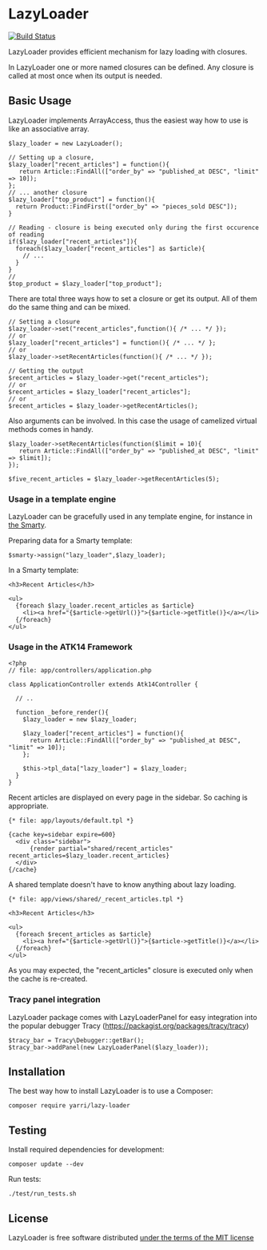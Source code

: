 LazyLoader
==========

[![Build Status](https://travis-ci.com/yarri/LazyLoader.svg?branch=master)](https://travis-ci.com/yarri/LazyLoader)

LazyLoader provides efficient mechanism for lazy loading with closures.

In LazyLoader one or more named closures can be defined. Any  closure is called at most once when its output is needed.

Basic Usage
-----------

LazyLoader implements ArrayAccess, thus the easiest way how to use is like an associative array.

    $lazy_loader = new LazyLoader();

    // Setting up a closure,
    $lazy_loader["recent_articles"] = function(){
       return Article::FindAll(["order_by" => "published_at DESC", "limit" => 10]);
    };
    // ... another closure
    $lazy_loader["top_product"] = function(){
      return Product::FindFirst(["order_by" => "pieces_sold DESC"]);
    }

    // Reading - closure is being executed only during the first occurence of reading
    if($lazy_loader["recent_articles"]){
      foreach($lazy_loader["recent_articles"] as $article){
        // ...
      }
    }
    //
    $top_product = $lazy_loader["top_product"];

There are total three ways how to set a closure or get its output. All of them do the same thing and can be mixed.

    // Setting a closure
    $lazy_loader->set("recent_articles",function(){ /* ... */ });
    // or
    $lazy_loader["recent_articles"] = function(){ /* ... */ };
    // or
    $lazy_loader->setRecentArticles(function(){ /* ... */ });

    // Getting the output
    $recent_articles = $lazy_loader->get("recent_articles");
    // or
    $recent_articles = $lazy_loader["recent_articles"];
    // or
    $recent_articles = $lazy_loader->getRecentArticles();

Also arguments can be involved. In this case the usage of camelized virtual methods comes in handy.

    $lazy_loader->setRecentArticles(function($limit = 10){
       return Article::FindAll(["order_by" => "published_at DESC", "limit" => $limit]);
    });

    $five_recent_articles = $lazy_loader->getRecentArticles(5);

### Usage in a template engine

LazyLoader can be gracefully used in any template engine, for instance in [the Smarty](http://www.smarty.net/).

Preparing data for a Smarty template:

    $smarty->assign("lazy_loader",$lazy_loader);

In a Smarty template:

    <h3>Recent Articles</h3>

    <ul>
      {foreach $lazy_loader.recent_articles as $article}
        <li><a href="{$article->getUrl()}">{$article->getTitle()}</a></li>
      {/foreach}
    </ul>

### Usage in the ATK14 Framework
  
    <?php
    // file: app/controllers/application.php

    class ApplicationController extends Atk14Controller {

      // ..

      function _before_render(){
        $lazy_loader = new $lazy_loader;

        $lazy_loader["recent_articles"] = function(){
          return Article::FindAll(["order_by" => "published_at DESC", "limit" => 10]);
        };

        $this->tpl_data["lazy_loader"] = $lazy_loader;
      }
    }

Recent articles are displayed on every page in the sidebar. So caching is appropriate.

    {* file: app/layouts/default.tpl *}

    {cache key=sidebar expire=600}
      <div class="sidebar">
          {render partial="shared/recent_articles" recent_articles=$lazy_loader.recent_articles}
      </div>
    {/cache}

A shared template doesn't have to know anything about lazy loading.

    {* file: app/views/shared/_recent_articles.tpl *}

    <h3>Recent Articles</h3>

    <ul>
      {foreach $recent_articles as $article}
        <li><a href="{$article->getUrl()}">{$article->getTitle()}</a></li>
      {/foreach}
    </ul>

As you may expected, the "recent_articles" closure is executed only when the cache is re-created.

### Tracy panel integration

LazyLoader package comes with LazyLoaderPanel for easy integration into the popular debugger Tracy (https://packagist.org/packages/tracy/tracy)

    $tracy_bar = Tracy\Debugger::getBar();
    $tracy_bar->addPanel(new LazyLoaderPanel($lazy_loader));

Installation
------------

The best way how to install LazyLoader is to use a Composer:

    composer require yarri/lazy-loader

Testing
-------

Install required dependencies for development:

    composer update --dev

Run tests:

    ./test/run_tests.sh

License
-------

LazyLoader is free software distributed [under the terms of the MIT license](http://www.opensource.org/licenses/mit-license)

[//]: # ( vim: set ts=2 et: )
